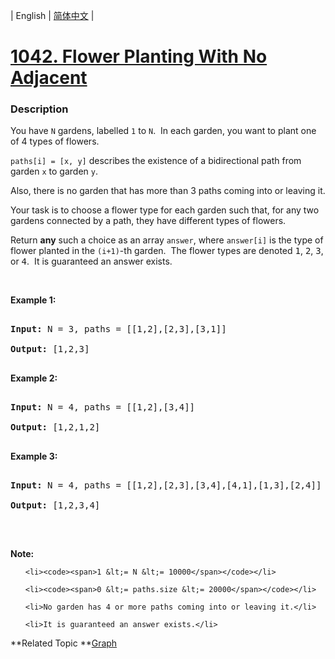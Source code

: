 | English | [简体中文](README.md) |

# [1042. Flower Planting With No Adjacent](https://leetcode-cn.com/problems/flower-planting-with-no-adjacent)
 ### Description
<p>You have <code>N</code> gardens, labelled <code>1</code> to <code>N</code>.&nbsp; In each garden, you want to plant one of 4 types of flowers.</p>

<p><code>paths[i] = [x, y]</code> describes the existence of a bidirectional path from garden <code>x</code> to garden <code>y</code>.</p>

<p>Also, there is no garden that has more than 3 paths coming into or leaving it.</p>

<p>Your task is to choose a flower type for each garden such that,&nbsp;for any two gardens connected by a path, they have different types of flowers.</p>

<p>Return <strong>any</strong> such a choice as an array <code>answer</code>, where&nbsp;<code>answer[i]</code> is the type of flower&nbsp;planted in the <code>(i+1)</code>-th garden.&nbsp; The flower types are denoted&nbsp;<font face="monospace">1</font>, <font face="monospace">2</font>, <font face="monospace">3</font>, or <font face="monospace">4</font>.&nbsp; It is guaranteed an answer exists.</p>

<p>&nbsp;</p>

<div>
<p><strong>Example 1:</strong></p>

<pre>
<strong>Input: </strong>N = <span id="example-input-1-1">3</span>, paths = <span id="example-input-1-2">[[1,2],[2,3],[3,1]]</span>
<strong>Output: </strong><span id="example-output-1">[1,2,3]</span>
</pre>

<div>
<p><strong>Example 2:</strong></p>

<pre>
<strong>Input: </strong>N = <span id="example-input-2-1">4</span>, paths = <span id="example-input-2-2">[[1,2],[3,4]]</span>
<strong>Output: </strong><span id="example-output-2">[1,2,1,2]</span>
</pre>

<div>
<p><strong>Example 3:</strong></p>

<pre>
<strong>Input: </strong>N = <span id="example-input-3-1">4</span>, paths = <span id="example-input-3-2">[[1,2],[2,3],[3,4],[4,1],[1,3],[2,4]]</span>
<strong>Output: </strong><span id="example-output-3">[1,2,3,4]</span>
</pre>

<p>&nbsp;</p>

<p><strong><span>Note:</span></strong></p>

<ul>
	<li><code><span>1 &lt;= N &lt;= 10000</span></code></li>
	<li><code><span>0 &lt;= paths.size &lt;= 20000</span></code></li>
	<li>No garden has 4 or more paths coming into or leaving it.</li>
	<li>It is guaranteed an answer exists.</li>
</ul>
</div>
</div>
</div>

**Related Topic	**[Graph](https://leetcode-cn.com/tag/graph) 